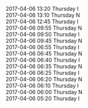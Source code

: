 2017-04-06 13:20 Thursday  I  
2017-04-06 13:10 Thursday  N  
2017-04-06 12:45 Thursday  I  
2017-04-06 09:55 Thursday  N  
2017-04-06 09:50 Thursday  I  
2017-04-06 09:45 Thursday  N  
2017-04-06 06:55 Thursday  I  
2017-04-06 06:45 Thursday  N  
2017-04-06 06:40 Thursday  I  
2017-04-06 06:35 Thursday  N  
2017-04-06 06:25 Thursday  I  
2017-04-06 06:20 Thursday  N  
2017-04-06 06:10 Thursday  I  
2017-04-06 06:00 Thursday  N  
2017-04-06 05:20 Thursday  I  
